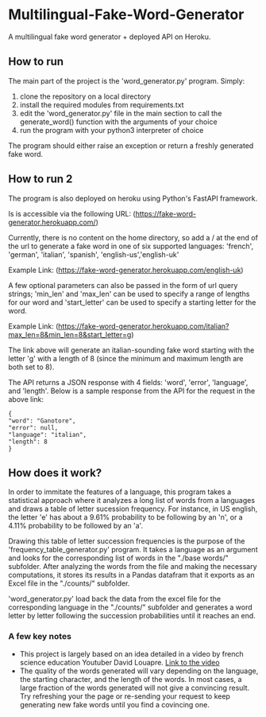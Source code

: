 # Multilingual-Fake-Word-Generator
A multilingual fake word generator + deployed API on Heroku.

## How to run
The main part of the project is the 'word_generator.py' program. Simply:
1. clone the repository on a local directory
2. install the required modules from requirements.txt
3. edit the 'word_generator.py' file in the main section to call the generate_word() function with the arguments of your choice
4. run the program with your python3 interpreter of choice

The program should either raise an exception or return a freshly generated fake word.

## How to run 2
The program is also deployed on heroku using Python's FastAPI framework. 

Is is accessible via the following URL: (https://fake-word-generator.herokuapp.com/)

Currently, there is no content on the home directory, so add a /<language> at the end of the url to generate a fake word in one of six supported languages: 'french', 'german', 'italian', 'spanish', 'english-us','english-uk'

Example Link: (https://fake-word-generator.herokuapp.com/english-uk)

A few optional parameters can also be passed in the form of url query strings; 'min_len' and 'max_len' can be used to specify a range of lengths for our word and 'start_letter' can be used to specify a starting letter for the word.

Example Link: (https://fake-word-generator.herokuapp.com/italian?max_len=8&min_len=8&start_letter=g)

The link above will generate an italian-sounding fake word starting with the letter 'g' with a length of 8 (since the minimum and maximum length are both set to 8).

The API returns a JSON response with 4 fields: 'word', 'error', 'language', and 'length'. Below is a sample response from the API for the request in the above link:
```
{
"word": "Ganotore",
"error": null,
"language": "italian",
"length": 8
}
```

## How does it work?
In order to immitate the features of a language, this program takes a statistical approach where it analyzes a long list of words from a languages and draws a table of letter sucession frequency. For instance, in US english, the letter 'e' has about a 9.61% probability to be following by an 'n', or a 4.11% probability to be followed by an 'a'.

Drawing this table of letter succession frequencies is the purpose of the 'frequency_table_generator.py' program. It takes a language as an argument and looks for the corresponding list of words in the "./base words/" subfolder. After analyzing the words from the file and making the necessary computations, it stores its results in a Pandas datafram that it exports as an Excel file in the "./counts/" subfolder.

'word_generator.py' load back the data from the excel file for the corresponding language in the "./counts/" subfolder and generates a word letter by letter following the succession probabilities until it reaches an end.

### A few key notes
- This project is largely based on an idea detailed in a video by french science education Youtuber David Louapre. [Link to the video](https://www.youtube.com/watch?v=YsR7r2378j0)
- The quality of the words generated will vary depending on the language, the starting character, and the length of the words. In most cases, a large fraction of the words generated will not give a convincing result. Try refreshing your the page or re-sending your request to keep generating new fake words until you find a covincing one.
